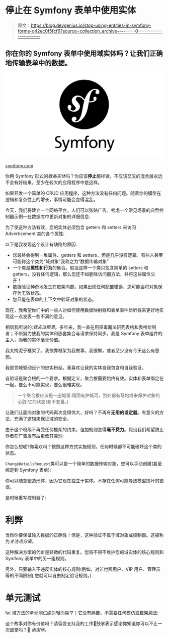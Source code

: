 # 停止在 Symfony 表单中使用实体

> 原文：<https://blog.devgenius.io/stop-using-entities-in-symfony-forms-c42ec0f5fcf6?source=collection_archive---------0----------------------->

## 你在你的 Symfony 表单中使用域实体吗？让我们正确地传输表单中的数据。

![](img/8f9e48f6bef3c5eec2ff31d82760ae9a.png)

[symfony.com](https://symfony.com/)

你用 Symfony 形式的*教条实体*吗？你应该**停止**那样做。不应该交叉的混合层永远不会有好结果。至少在较大的应用程序中是这样。

如果开发一个简单的 CRUD 应用程序，这种方法没有任何问题。随着你的模型在逻辑和复杂性上的增长，事情可能会变得混乱。

今天，我们将建立一个网络平台，人们可以张贴广告。考虑一个常见场景的典型控制器示例—在数据库中更新对象的详细信息:

为了使这种方法有效，您的实体必须包含 getters 和 setters 来访问 Advertisement 类的各个属性:

以下是我发现这个设计有缺陷的原因:

*   您最终会得到一堆属性、getters 和 setters，但是几乎没有逻辑。有些人甚至可能称这个类为“域对象”我称之为“数据传输对象”
*   一个类是**属性和行为**的集合。假设这样一个类只包含简单的 setters 和 getters，没有任何逻辑，那么您还不如删除访问器方法，并将这些属性公开！
*   数据验证神奇地发生在框架内部。如果出现任何配置错误，您可能会将对象保存为无效状态。
*   您只能在表单的上下文中验证对象的状态。

现在，我希望你们中的一些人对如何使用数据映射器和表单事件侦听器来更好地实现这一点发表一些不满的意见。

相信我所说的:*我去过那里*。多年来，我一直在用巫毒魔法研究表格和表格绘制者；不断努力使我的实体和嵌套集合与请求保持同步。我是 Symfony 表单组件的主人，而我的实体毫无价值。

我太拘泥于框架了。我依靠框架为我做事。我很懒，或者至少没有今天这么有思想。

我是领域驱动设计的忠实粉丝。我喜欢让我的实体自我包含和自我验证。

自验证是聚合根的一个要求。根据定义，聚合根需要始终有效。实体和表单绑定在一起，要么不可能实现，要么很难实现。

> 一个聚合根应该是一座城堡:周围有护城河，到处都有弩炮塔来保护对象的心脏:它的状态(和不变量。)

让我们让面向对象的代码再次变得伟大，好吗？不再有**无用的设定器**。有意义的方法，充满了逻辑来保证域的安全。

由于这个班级不再受任何框架的约束，强加规则变得**毫不费力**。假设我们希望防止作者在广告发布后更改其类别:

你怎么想呢?你喜欢吗？按照这种方式实施规则，任何时候都不可能破坏这个类的状态。

`ChangeDetailsRequest`类可以是一个简单的数据传输对象，您可以手动创建(甚至绑定到 Symfony 表单):

你可以随意塑造形体，因为它现在独立于实体。不存在任何可能导致模型损坏的错误。

是时候重写控制器了:

# 利弊

当然你要保证输入数据的正确性！但是，这种验证不属于域对象或控制器。这被称为*关注点分离。*

这种解决方案的代价是轻微的代码重复。您将不得不维护您的域实体的核心规则和 Symfony 表单中的另一组规则。

另外，只要输入不违反实体的核心规则(例如，对非付费用户、VIP 用户、管理员等的不同限制),您就可以自由制定验证规则。)

# 单元测试

fat 域方法的单元测试绝对轻而易举！它没有痛苦，不需要任何模仿或框架魔法:

这个故事对你有价值吗？请留言支持我的工作👏鼓掌表示感谢你知道你可以不止一次鼓掌吗？🥰 *谢谢你。*
